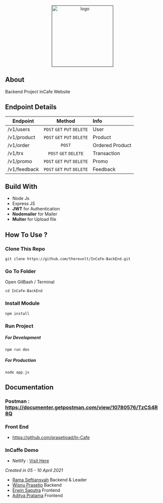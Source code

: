 <p align="center">
  <a href="" rel="noopener">
 <img width=200px src="https://i.ibb.co/ypgfdYR/Blue-and-Yellow-Buffet-Restaurant-Logo.png" alt="logo"></a>
</p>

## About
Backend Project InCafe Website

## Endpoint Details
| Endpoint      | Method           | Info |
| ------------- |:-------------:|:---|
| /v1/users  | `POST` `GET` `PUT` `DELETE` | User |
| /v1/product | `POST` `GET` `PUT` `DELETE` | Product |
| /v1/order | `POST` | Ordered Product |
| /v1/trx | `POST` `GET` `DELETE` | Transaction |
| /v1/promo | `POST` `GET` `PUT` `DELETE` | Promo |
| /v1/feedback | `POST` `GET` `PUT` `DELETE` | Feedback |

## Build With

* Node Js
* Express JS
* **JWT** for Authentication
* **Nodemailer** for Mailer
* **Multer** for Upload file

## How To Use ?
### Clone This Repo
```
git clone https://github.com/therevolt/InCafe-BackEnd.git
```
### Go To Folder
Open GitBash / Terminal
```
cd InCafe-BackEnd
```
### Install Module
```
npm install
```
### Run Project
##### For Development
```
npm run dev
```
##### For Production
```
node app.js
```

## Documentation
### Postman : https://documenter.getpostman.com/view/10780576/TzCS4R8Q

### Front End 
* https://github.com/prasetioad/In-Cafe

### InCaffe Demo
* Netlify : [Visit Here](https://incafe.netlify.app)


*Created in 05 - 10 April 2021* 
- [Rama Seftiansyah](https://github.com/therevolt) Backend & Leader
- [Wisnu Prasetio](https://github.com/prasetioad) Backend
- [Erwin Saputra](https://github.com/ErwinSaputraSulistio) Frontend
- [Aditya Pratama](https://github.com/heatclift77) Frontend



